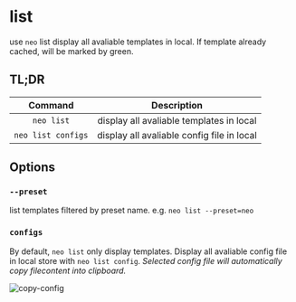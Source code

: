 # list

use `neo` list display all avaliable templates in local. If template already cached, will be marked by green.

## TL;DR

|Command|Description|
|:---:|:---:|
|`neo list`|display all avaliable templates in local|
|`neo list configs`|display all avaliable config file in local|

## Options

### `--preset` 

list templates filtered by preset name. e.g. `neo list --preset=neo`

### `configs`

By default, `neo list` only display templates. Display all avaliable config file in local store with `neo list config`. *Selected config file will automatically copy filecontent into clipboard.*

![copy-config](/assets/copy-config.gif)


